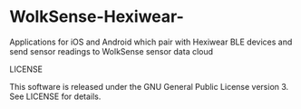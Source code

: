 # WolkSense-Hexiwear-
Applications for iOS and Android which pair with Hexiwear BLE devices and send sensor readings to WolkSense sensor data cloud 

LICENSE

This software is released under the GNU General Public License version 3. See LICENSE for details.
